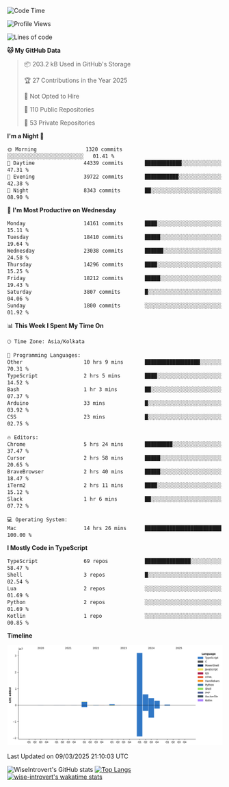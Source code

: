 <!--START_SECTION:waka-->
![Code Time](http://img.shields.io/badge/Code%20Time-2%2C244%20hrs%2038%20mins-blue)

![Profile Views](http://img.shields.io/badge/Profile%20Views-6-blue)

![Lines of code](https://img.shields.io/badge/From%20Hello%20World%20I%27ve%20Written-48.3%20million%20lines%20of%20code-blue)

**🐱 My GitHub Data** 

> 📦 203.2 kB Used in GitHub's Storage 
 > 
> 🏆 27 Contributions in the Year 2025
 > 
> 🚫 Not Opted to Hire
 > 
> 📜 110 Public Repositories 
 > 
> 🔑 53 Private Repositories 
 > 
**I'm a Night 🦉** 

```text
🌞 Morning                1320 commits        ░░░░░░░░░░░░░░░░░░░░░░░░░   01.41 % 
🌆 Daytime                44339 commits       ████████████░░░░░░░░░░░░░   47.31 % 
🌃 Evening                39722 commits       ███████████░░░░░░░░░░░░░░   42.38 % 
🌙 Night                  8343 commits        ██░░░░░░░░░░░░░░░░░░░░░░░   08.90 % 
```
📅 **I'm Most Productive on Wednesday** 

```text
Monday                   14161 commits       ████░░░░░░░░░░░░░░░░░░░░░   15.11 % 
Tuesday                  18410 commits       █████░░░░░░░░░░░░░░░░░░░░   19.64 % 
Wednesday                23038 commits       ██████░░░░░░░░░░░░░░░░░░░   24.58 % 
Thursday                 14296 commits       ████░░░░░░░░░░░░░░░░░░░░░   15.25 % 
Friday                   18212 commits       █████░░░░░░░░░░░░░░░░░░░░   19.43 % 
Saturday                 3807 commits        █░░░░░░░░░░░░░░░░░░░░░░░░   04.06 % 
Sunday                   1800 commits        ░░░░░░░░░░░░░░░░░░░░░░░░░   01.92 % 
```


📊 **This Week I Spent My Time On** 

```text
🕑︎ Time Zone: Asia/Kolkata

💬 Programming Languages: 
Other                    10 hrs 9 mins       ██████████████████░░░░░░░   70.31 % 
TypeScript               2 hrs 5 mins        ████░░░░░░░░░░░░░░░░░░░░░   14.52 % 
Bash                     1 hr 3 mins         ██░░░░░░░░░░░░░░░░░░░░░░░   07.37 % 
Arduino                  33 mins             █░░░░░░░░░░░░░░░░░░░░░░░░   03.92 % 
CSS                      23 mins             █░░░░░░░░░░░░░░░░░░░░░░░░   02.75 % 

🔥 Editors: 
Chrome                   5 hrs 24 mins       █████████░░░░░░░░░░░░░░░░   37.47 % 
Cursor                   2 hrs 58 mins       █████░░░░░░░░░░░░░░░░░░░░   20.65 % 
BraveBrowser             2 hrs 40 mins       █████░░░░░░░░░░░░░░░░░░░░   18.47 % 
iTerm2                   2 hrs 11 mins       ████░░░░░░░░░░░░░░░░░░░░░   15.12 % 
Slack                    1 hr 6 mins         ██░░░░░░░░░░░░░░░░░░░░░░░   07.72 % 

💻 Operating System: 
Mac                      14 hrs 26 mins      █████████████████████████   100.00 % 
```

**I Mostly Code in TypeScript** 

```text
TypeScript               69 repos            ███████████████░░░░░░░░░░   58.47 % 
Shell                    3 repos             █░░░░░░░░░░░░░░░░░░░░░░░░   02.54 % 
Lua                      2 repos             ░░░░░░░░░░░░░░░░░░░░░░░░░   01.69 % 
Python                   2 repos             ░░░░░░░░░░░░░░░░░░░░░░░░░   01.69 % 
Kotlin                   1 repo              ░░░░░░░░░░░░░░░░░░░░░░░░░   00.85 % 
```



**Timeline**

![Lines of Code chart](https://raw.githubusercontent.com/wise-introvert/wise-introvert/master/assets/bar_graph.png)


 Last Updated on 09/03/2025 21:10:03 UTC
<!--END_SECTION:waka-->

![WiseIntrovert's GitHub stats](https://github-readme-stats.vercel.app/api?username=wise-introvert&count_private=true&show_icons=true)
[![Top Langs](https://github-readme-stats.vercel.app/api/top-langs/?username=wise-introvert&langs_count=10)](https://github.com/anuraghazra/github-readme-stats)
[![wise-introvert's wakatime stats](https://github-readme-stats.vercel.app/api/wakatime?username=wiseintrovert)](https://github.com/anuraghazra/github-readme-stats)
